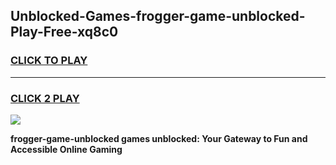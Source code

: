 
## Unblocked-Games-frogger-game-unblocked-Play-Free-xq8c0
<h3>
<a href="https://premium76.site?title=frogger-game-unblocked&ref=21A">CLICK TO PLAY</a></h3>
<hr>

<h3>
<a href="https://premium76.site?title=frogger-game-unblocked&ref=21A">CLICK 2 PLAY</a>
  
</h3>

<a href="https://premium76.site?title=frogger-game-unblocked&ref=21A"><img src="https://clearcache.store/games.png"></a>


**frogger-game-unblocked games unblocked: Your Gateway to Fun and Accessible Online Gaming**
